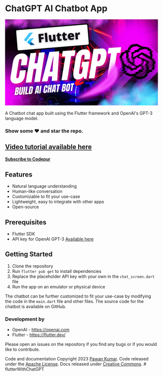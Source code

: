 # ChatGPT AI Chatbot App

<img src = "chat_gpt_1.png">
<p>
A Chatbot chat app built using the Flutter framework and OpenAI's GPT-3 language model.
</p>

### Show some :heart: and star the repo.

## [Video tutorial available here](https://youtu.be/94JmNb1IhX0)

#### [Subscribe to Codepur](https://youtube.com/hellocodepur)

## Features

- Natural language understanding
- Human-like conversation
- Customizable to fit your use-case
- Lightweight, easy to integrate with other apps
- Open-source

## Prerequisites

- Flutter SDK
- API key for OpenAI GPT-3 [Available here](https://beta.openai.com/account/api-keys)

## Getting Started

1. Clone the repository
2. Run `flutter pub get` to install dependencies
3. Replace the placeholder API key with your own in the `chat_screen.dart` file
4. Run the app on an emulator or physical device

The chatbot can be further customized to fit your use-case by modifying the code in the `main.dart` file and other files. The source code for the chatbot is available on GitHub.

### Development by

- OpenAI - https://openai.com
- Flutter - https://flutter.dev/

Please open an issues on the repository if you find any bugs or if you would like to contribute.

Code and documentation Copyright 2023 [Pawan Kumar](https://www.codepur.dev). Code released under the [Apache License](./LICENSE). Docs released under [Creative Commons](https://creativecommons.org/licenses/by/3.0/).
#   f l u t t e r W i t h C h a t G P T 
 
 